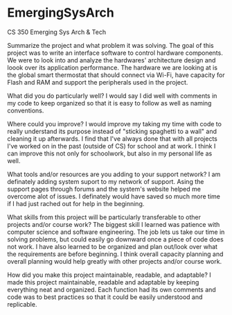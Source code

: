 # EmergingSysArch
CS 350 Emerging Sys Arch &amp; Tech

Summarize the project and what problem it was solving.
The goal of this project was to write an interface software to control hardware components. We were to look into and analyze the hardwares' architecture design and loook over its application performance. The hardware we are looking at is the global smart thermostat that should connect via Wi-Fi, have capacity for Flash and RAM and support the peripherals used in the project. 

What did you do particularly well?
I would say I did well with comments in my code to keep organized so that it is easy to follow as well as naming conventions. 

Where could you improve?
I would improve my taking my time with code to really understand its purpose instead of "sticking spaghetti to a wall" and cleaning it up afterwards. I find that I've always done that with all projects I've worked on in the past (outside of CS) for school and at work. I think I can improve this not only for schoolwork, but also in my personal life as well. 

What tools and/or resources are you adding to your support network?
I am definately adding system suport to my network of support. Asing the support pages through forums and the system's website helped me overcome alot of issues. I definately would have saved so much more time if I had just rached out for help in the beginning. 

What skills from this project will be particularly transferable to other projects and/or course work?
The biggest skill I learned was patience with computer science and software engineering. The job lets us take our time in solving problems, but could easily go downward once a piece of code does not work. I have also learned to be organized and plan out/look over what the requirements are before beginning. I think overall capacity planning and overall planning would help greatly with other projects and/or course work.

How did you make this project maintainable, readable, and adaptable?
I made this project maintainable, readable and adaptable by keeping everything neat and organized. Each function had its own comments and code was to best practices so that it could be easily understood and replicable. 

